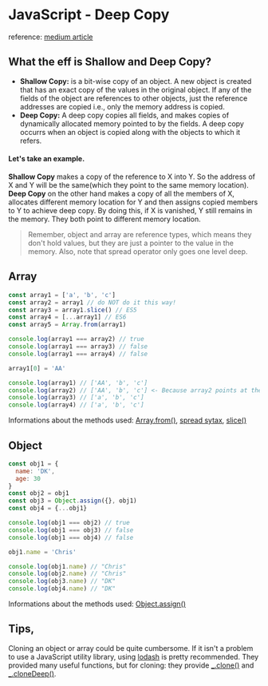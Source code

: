 # JavaScript - Deep Copy

reference: [medium article](https://medium.com/@manjuladube/understanding-deep-and-shallow-copy-in-javascript-13438bad941c)

## What the eff is Shallow and Deep Copy?
- **Shallow Copy:** is a bit-wise copy of an object. A new object is created that has an exact copy of the values in the original object. If any of the fields of the object are references to other objects, just the reference addresses are copied i.e., only the memory address is copied.
- **Deep Copy:** A deep copy copies all fields, and makes copies of dynamically allocated memory pointed to by the fields. A deep copy occurrs when an object is copied along with the objects to which it refers.

#### Let's take an example.
**Shallow Copy** makes a copy of the reference to X into Y. So the address of X and Y will be the same(which they point to the same memory location). **Deep Copy** on the other hand makes a copy of all the members of X, allocates different memory location for Y and then assigns copied members to Y to achieve deep copy. By doing this, if X is vanished, Y still remains in the memory. They both point to different memory location.

>Remember, object and array are reference types, which means they don't hold values, but they are just a pointer to the value in the memory.
> Also, note that spread operator only goes one level deep.

## Array
```javascript
const array1 = ['a', 'b', 'c']
const array2 = array1 // do NOT do it this way!
const array3 = array1.slice() // ES5
const array4 = [...array1] // ES6
const array5 = Array.from(array1)

console.log(array1 === array2) // true
console.log(array1 === array3) // false
console.log(array1 === array4) // false

array1[0] = 'AA'

console.log(array1) // ['AA', 'b', 'c']
console.log(array2) // ['AA', 'b', 'c'] <- Because array2 points at the same location
console.log(array3) // ['a', 'b', 'c']
console.log(array4) // ['a', 'b', 'c']
```
Informations about the methods used: [Array.from()](https://developer.mozilla.org/en-US/docs/Web/JavaScript/Reference/Global_Objects/Array/from), [spread sytax](https://developer.mozilla.org/en-US/docs/Web/JavaScript/Reference/Operators/Spread_syntax), [slice()](https://developer.mozilla.org/en-US/docs/Web/JavaScript/Reference/Global_Objects/Array/slice)

## Object
```javascript
const obj1 = {
  name: 'DK',
  age: 30
}
const obj2 = obj1
const obj3 = Object.assign({}, obj1)
const obj4 = {...obj1}

console.log(obj1 === obj2) // true
console.log(obj1 === obj3) // false
console.log(obj1 === obj4) // false

obj1.name = 'Chris'

console.log(obj1.name) // "Chris"
console.log(obj2.name) // "Chris"
console.log(obj3.name) // "DK"
console.log(obj4.name) // "DK"
```
Informations about the methods used: [Object.assign()](https://developer.mozilla.org/en-US/docs/Web/JavaScript/Reference/Global_Objects/Object/assign)

## Tips,
Cloning an object or array could be quite cumbersome. If it isn't a problem to use a JavaScript utility library, using [lodash](https://lodash.com/) is pretty recommended. They provided many useful functions, but for cloning: they provide [_.clone()](https://lodash.com/docs/4.17.15#clone) and [_.cloneDeep()](https://lodash.com/docs/4.17.15#cloneDeep).